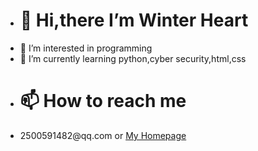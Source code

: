- <h1>👋 Hi,there I’m Winter Heart
- 👀 I’m interested in programming
- 🌱 I’m currently learning python,cyber security,html,css
- <h1>📫 How to reach me 
- <p>2500591482@qq.com or <a href="https://whgal.top/" target="_blank">My Homepage
<!---
nomaluser/nomaluser is a ✨ special ✨ repository because its `README.md` (this file) appears on your GitHub profile.
You can click the Preview link to take a look at your changes.
--->
